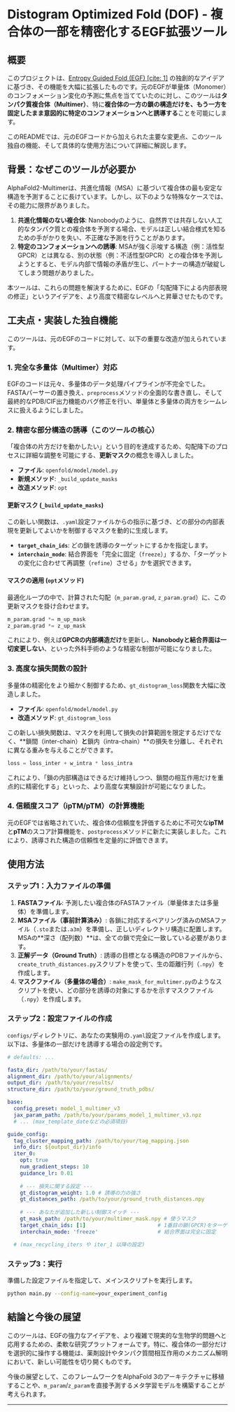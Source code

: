 # Distogram Optimized Fold (DOF) - 複合体の一部を精密化するEGF拡張ツール

## 概要

このプロジェクトは、[Entropy Guided Fold (EGF) [cite: 1]](https://www.biorxiv.org/content/10.1101/2025.04.26.650728v1) の独創的なアイデアに基づき、その機能を大幅に拡張したものです。元のEGFが単量体（Monomer）のコンフォメーション変化の予測に焦点を当てていたのに対し、このツールは**タンパク質複合体（Multimer）**、特に**複合体の一方の鎖の構造だけを、もう一方を固定したまま意図的に特定のコンフォメーションへと誘導する**ことを可能にします。

このREADMEでは、元のEGFコードから加えられた主要な変更点、このツール独自の機能、そして具体的な使用方法について詳細に解説します。

## 背景：なぜこのツールが必要か

AlphaFold2-Multimerは、共進化情報（MSA）に基づいて複合体の最も安定な構造を予測することに長けています。しかし、以下のような特殊なケースでは、その能力に限界がありました。

1.  **共進化情報のない複合体**: Nanobodyのように、自然界では共存しない人工的なタンパク質との複合体を予測する場合、モデルは正しい結合様式を知るための手がかりを失い、不正確な予測を行うことがあります。
2.  **特定のコンフォメーションへの誘導**: MSAが強く示唆する構造（例：活性型GPCR）とは異なる、別の状態（例：不活性型GPCR）との複合体を予測しようとすると、モデル内部で情報の矛盾が生じ、パートナーの構造が破綻してしまう問題がありました。

本ツールは、これらの問題を解決するために、EGFの「勾配降下による内部表現の修正」というアイデアを、より高度で精密なレベルへと昇華させたものです。

## 工夫点・実装した独自機能

このツールは、元のEGFのコードに対して、以下の重要な改造が加えられています。

### 1\. 完全な多量体（Multimer）対応

EGFのコードは元々、多量体のデータ処理パイプラインが不完全でした。FASTAパーサーの置き換え、`preprocess`メソッドの全面的な書き直し、そして最終的なPDB/CIF出力機能のバグ修正を行い、単量体と多量体の両方をシームレスに扱えるようにしました。

### 2\. 精密な部分構造の誘導（このツールの核心）

「複合体の片方だけを動かしたい」という目的を達成するため、勾配降下のプロセスに詳細な調整を可能にする、**更新マスク**の概念を導入しました。

  * **ファイル**: `openfold/model/model.py`
  * **新規メソッド**: `_build_update_masks`
  * **改造メソッド**: `opt`

#### **更新マスク (`_build_update_masks`)**

この新しい関数は、`.yaml`設定ファイルからの指示に基づき、どの部分の内部表現を更新してよいかを制御するマスクを動的に生成します。

  * **`target_chain_ids`**: どの鎖を誘導のターゲットにするかを指定します。
  * **`interchain_mode`**: 結合界面を「完全に固定（`freeze`）」するか、「ターゲットの変化に合わせて再調整（`refine`）させる」かを選択できます。

#### **マスクの適用 (`opt`メソッド)**

最適化ループの中で、計算された勾配（`m_param.grad`, `z_param.grad`）に、この更新マスクを掛け合わせます。

```python
m_param.grad *= m_up_mask
z_param.grad *= z_up_mask
```

これにより、例えば**GPCRの内部構造だけ**を更新し、**Nanobodyと結合界面は一切変更しない**、といった外科手術のような精密な制御が可能になりました。

### 3\. 高度な損失関数の設計

多量体の精密化をより細かく制御するため、`gt_distogram_loss`関数を大幅に改造しました。

  * **ファイル**: `openfold/model/model.py`
  * **改造メソッド**: `gt_distogram_loss`

この新しい損失関数は、マスクを利用して損失の計算範囲を限定するだけでなく、\*\*鎖間（inter-chain）**と**鎖内（intra-chain）\*\*の損失を分離し、それぞれに異なる重みを与えることができます。

```python
loss = loss_inter + w_intra * loss_intra
```

これにより、「鎖の内部構造はできるだけ維持しつつ、鎖間の相互作用だけを重点的に精密化する」といった、より高度な実験設計が可能になりました。

### 4\. 信頼度スコア（ipTM/pTM）の計算機能

元のEGFでは省略されていた、複合体の信頼度を評価するために不可欠な**ipTM**と**pTM**のスコア計算機能を、`postprocess`メソッドに新たに実装しました。これにより、誘導された構造の信頼性を定量的に評価できます。

## 使用方法

### ステップ1：入力ファイルの準備

1.  **FASTAファイル**: 予測したい複合体のFASTAファイル（単量体または多量体）を準備します。
2.  **MSAファイル（事前計算済み）**: 各鎖に対応するペアリング済みのMSAファイル（`.sto`または`.a3m`）を準備し、正しいディレクトリ構造に配置します。MSAの\*\*深さ（配列数）\*\*は、全ての鎖で完全に一致している必要があります。
3.  **正解データ（Ground Truth）**: 誘導の目標となる構造のPDBファイルから、`create_truth_distances.py`スクリプトを使って、生の距離行列（`.npy`）を作成します。
4.  **マスクファイル（多量体の場合）**: `make_mask_for_multimer.py`のようなスクリプトを使い、どの部分を誘導の対象にするかを示すマスクファイル（`.npy`）を作成します。

### ステップ2：設定ファイルの作成

`configs/`ディレクトリに、あなたの実験用の`.yaml`設定ファイルを作成します。以下は、多量体の一部だけを誘導する場合の設定例です。

```yaml
# defaults: ...

fasta_dir: /path/to/your/fastas/
alignment_dir: /path/to/your/alignments/
output_dir: /path/to/your/results/
structure_dir: /path/to/your/ground_truth_pdbs/

base:
  config_preset: model_1_multimer_v3
  jax_param_path: /path/to/your/params_model_1_multimer_v3.npz
  # ... (max_template_dateなどの必須項目)

guide_config:
  tag_cluster_mapping_path: /path/to/your/tag_mapping.json
  info_dir: ${output_dir}/info
  iter_0:
    opt: true
    num_gradient_steps: 10
    guidance_lr: 0.01
    
    # --- 損失に関する設定 ---
    gt_distogram_weight: 1.0 # 誘導の力の強さ
    gt_distances_path: /path/to/your/ground_truth_distances.npy
    
    # --- あなたが追加した新しい制御スイッチ ---
    gt_mask_path: /path/to/your/multimer_mask.npy # 使うマスク
    target_chain_ids: [1]                       # 1番目の鎖(GPCR)をターゲットに
    interchain_mode: 'freeze'                   # 結合界面は完全に固定

  # (max_recycling_iters や iter_1 以降の設定)
```

### ステップ3：実行

準備した設定ファイルを指定して、メインスクリプトを実行します。

```bash
python main.py --config-name=your_experiment_config
```

## 結論と今後の展望

このツールは、EGFの強力なアイデアを、より複雑で現実的な生物学的問題へと応用するための、柔軟な研究プラットフォームです。特に、複合体の一部分だけを選択的に操作する機能は、薬剤設計やタンパク質間相互作用のメカニズム解明において、新しい可能性を切り開くものです。

今後の展望として、このフレームワークをAlphaFold 3のアーキテクチャに移植することや、`m_param`/`z_param`を直接予測するメタ学習モデルを構築することが考えられます。

-----
